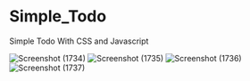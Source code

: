 # Simple_Todo

Simple Todo With CSS and Javascript

![Screenshot (1734)](https://user-images.githubusercontent.com/103815611/209634210-475e0d6f-5679-41df-b6ab-c5f4184e0c91.png)
![Screenshot (1735)](https://user-images.githubusercontent.com/103815611/209634213-482eb289-119d-4d9d-a065-d7a26065279f.png)
![Screenshot (1736)](https://user-images.githubusercontent.com/103815611/209634222-2b3fdf8e-29ae-41b8-bbfa-9363f30764eb.png)
![Screenshot (1737)](https://user-images.githubusercontent.com/103815611/209634249-1c6214de-92a8-4f3f-a3be-2e861b6fc419.png)

